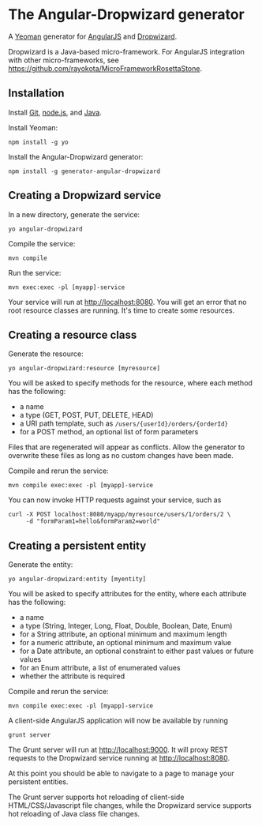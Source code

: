 # The Angular-Dropwizard generator 

A [Yeoman](http://yeoman.io) generator for [AngularJS](http://angularjs.org) and [Dropwizard](http://dropwizard.codahale.com).

Dropwizard is a Java-based micro-framework.  For AngularJS integration with other micro-frameworks, see https://github.com/rayokota/MicroFrameworkRosettaStone.

## Installation

Install [Git](http://git-scm.com), [node.js](http://nodejs.org), and [Java](https://www.java.com).

Install Yeoman:

    npm install -g yo

Install the Angular-Dropwizard generator:

    npm install -g generator-angular-dropwizard

## Creating a Dropwizard service

In a new directory, generate the service:

    yo angular-dropwizard

Compile the service:

    mvn compile

Run the service:

    mvn exec:exec -pl [myapp]-service

Your service will run at [http://localhost:8080](http://localhost:8080).  You will get an error that no root resource classes are running.  It's time to create some resources.

## Creating a resource class

Generate the resource:

    yo angular-dropwizard:resource [myresource]

You will be asked to specify methods for the resource, where each method has the following:

- a name
- a type (GET, POST, PUT, DELETE, HEAD)
- a URI path template, such as `/users/{userId}/orders/{orderId}`
- for a POST method, an optional list of form parameters

Files that are regenerated will appear as conflicts.  Allow the generator to overwrite these files as long as no custom changes have been made.

Compile and rerun the service:

    mvn compile exec:exec -pl [myapp]-service
     
You can now invoke HTTP requests against your service, such as

	curl -X POST localhost:8080/myapp/myresource/users/1/orders/2 \
		 -d "formParam1=hello&formParam2=world"

## Creating a persistent entity

Generate the entity:

    yo angular-dropwizard:entity [myentity]

You will be asked to specify attributes for the entity, where each attribute has the following:

- a name
- a type (String, Integer, Long, Float, Double, Boolean, Date, Enum)
- for a String attribute, an optional minimum and maximum length
- for a numeric attribute, an optional minimum and maximum value
- for a Date attribute, an optional constraint to either past values or future values
- for an Enum attribute, a list of enumerated values
- whether the attribute is required

Compile and rerun the service:

    mvn compile exec:exec -pl [myapp]-service
    
A client-side AngularJS application will now be available by running

	grunt server
	
The Grunt server will run at [http://localhost:9000](http://localhost:9000).  It will proxy REST requests to the Dropwizard service running at [http://localhost:8080](http://localhost:8080).

At this point you should be able to navigate to a page to manage your persistent entities.  

The Grunt server supports hot reloading of client-side HTML/CSS/Javascript file changes, while the Dropwizard service supports hot reloading of Java class file changes.

